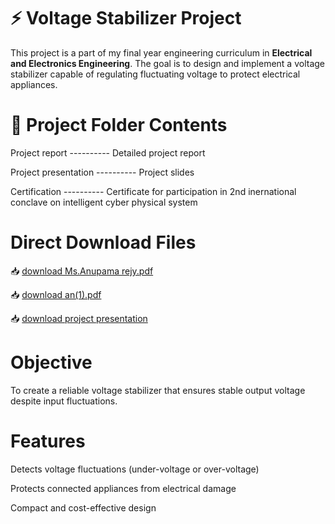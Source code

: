 # ⚡ Voltage Stabilizer Project

This project is a part of my final year engineering curriculum in **Electrical and Electronics Engineering**. The goal is to design and implement a voltage stabilizer capable of regulating fluctuating voltage to protect electrical appliances.

# 📁 Project Folder Contents

Project report       ---------- Detailed project report

Project presentation ---------- Project slides

Certification        ---------- Certificate for participation in 2nd inernational conclave on intelligent cyber physical system

# Direct Download Files
 📥 [download Ms.Anupama rejy.pdf](https://github.com/Anupama9283/Voltage-Stabilizer/blob/0215a1bdcfdd850f23a96aa98875a6a8575aba17/project-voltage%20stabilizer/Ms.%20Anupama%20Rejy.pdf)

 📥 [download an(1).pdf](https://github.com/Anupama9283/Voltage-Stabilizer/blob/2ebf46e74c1dc39656beb31a13f778f2eb6ded45/project-voltage%20stabilizer/an%20(1).pdf)

 📥 [download project presentation](https://github.com/Anupama9283/Voltage-Stabilizer/blob/7095ad4ed4c97cb1f916fbd54e47343c10612303/project-voltage%20stabilizer/project%20presentation)

# Objective
To create a reliable voltage stabilizer that ensures stable output voltage despite input fluctuations.

# Features

 Detects voltage fluctuations (under-voltage or over-voltage)
 
 Protects connected appliances from electrical damage
   
 Compact and cost-effective design
